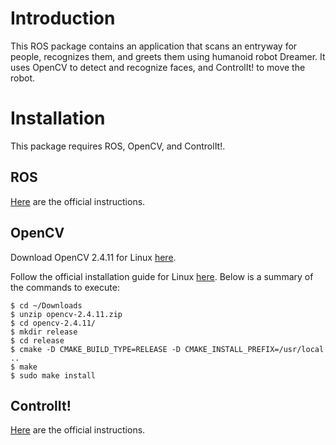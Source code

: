 # Introduction
This ROS package contains an application that scans an entryway for people, 
recognizes them, and greets them using humanoid robot Dreamer. It uses 
OpenCV to detect and recognize faces, and ControlIt! to move the robot.

# Installation

This package requires ROS, OpenCV, and ControlIt!.

## ROS
[Here](http://wiki.ros.org/ROS/Installation) are the official instructions.

## OpenCV
Download OpenCV 2.4.11 for Linux [here](http://opencv.org/downloads.html).

Follow the official installation guide for Linux [here](http://docs.opencv.org/doc/tutorials/introduction/linux_install/linux_install.html#linux-installation).
Below is a summary of the commands to execute:

    $ cd ~/Downloads
    $ unzip opencv-2.4.11.zip
    $ cd opencv-2.4.11/
    $ mkdir release
    $ cd release
    $ cmake -D CMAKE_BUILD_TYPE=RELEASE -D CMAKE_INSTALL_PREFIX=/usr/local ..
    $ make
    $ sudo make install

## ControlIt!
[Here](http://robotcontrolit.com/installation) are the official instructions.
